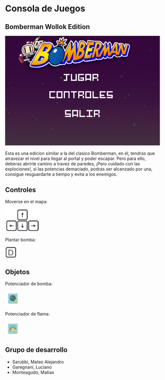 # Consola de Juegos

## Bomberman Wollok Edition

![](assets/bman/menuBomberman.png)

Esta es una edicion similar a la del clasico Bomberman, en él, tendras que atravezar el nivel para llegar al portal y poder escapar. Pero para ello, deberas abrirte camino a travez de paredes, ¡Pero cuidado con las explociones!, si las potencias demaciado, podras ser alcanzado por una, consigue resguardarte a tiempo y evita a los enemigos.

## Controles

 Moverse en el mapa:

 ![](assets/flechas-direccionales.png)
 
 Plantar bomba:

 ![](assets/flechas-d.png)

## Objetos

 Potenciador de bomba:
 
 ![](assets/bman/bombPowerUp.png)

 Potenciador de flama:

 ![](assets/bman/flamePowerUp.png)
 
## Grupo de desarrollo

 * Sarubbi, Mateo Alejandro
 * Garegnani, Luciano
 * Monteagudo, Matias
